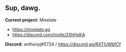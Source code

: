 ## Sup, dawg.

**Current project:** Mixelate <br/>
  - https://mixelate.gg
  - https://discord.com/invite/2ShHxKA
  
**Discord:** anthonyj#5724 / https://discord.gg/RXTfJWbfCf<br/>
